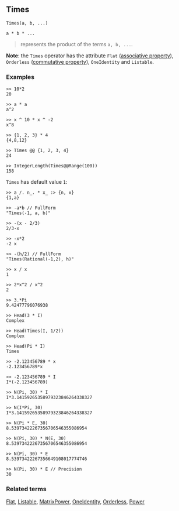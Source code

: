## Times

```  
Times(a, b, ...)

a * b * ...
```   

> represents the product of the terms `a, b, ...`.
 
**Note**: the `Times` operator has the attribute `Flat` ([associative property](https://en.wikipedia.org/wiki/Associative_property)), `Orderless` ([commutative property](https://en.wikipedia.org/wiki/Commutative_property)), `OneIdentity` and `Listable`.

### Examples

```   
>> 10*2   
20     
 
>> a * a   
a^2 
 
>> x ^ 10 * x ^ -2   
x^8
 
>> {1, 2, 3} * 4   
{4,8,12}  
 
>> Times @@ {1, 2, 3, 4}   
24   
 
>> IntegerLength(Times@@Range(100))  
158  
```
 
`Times` has default value `1`:   

```
>> a /. n_. * x_ :> {n, x}   
{1,a}   
 
>> -a*b // FullForm   
"Times(-1, a, b)" 
 
>> -(x - 2/3)   
2/3-x   
 
>> -x*2   
-2 x  
 
>> -(h/2) // FullForm   
"Times(Rational(-1,2), h)"  
 
>> x / x   
1   
 
>> 2*x^2 / x^2   
2   
 
>> 3.*Pi   
9.42477796076938
 
>> Head(3 * I)   
Complex   
 
>> Head(Times(I, 1/2))   
Complex   
 
>> Head(Pi * I)   
Times   
 
>> -2.123456789 * x   
-2.123456789*x
 
>> -2.123456789 * I   
I*(-2.123456789)
 
>> N(Pi, 30) * I   
I*3.14159265358979323846264338327  
 
>> N(I*Pi, 30)   
I*3.14159265358979323846264338327 
 
>> N(Pi * E, 30)   
8.53973422267356706546355086954   
 
>> N(Pi, 30) * N(E, 30)   
8.53973422267356706546355086954   
 
>> N(Pi, 30) * E   
8.53973422267356649108017774746   
 
>> N(Pi, 30) * E // Precision   
30
```

### Related terms
[Flat](Flat.md), [Listable](Listable.md), [MatrixPower](MatrixPower.md), [OneIdentity](OneIdentity.md), [Orderless](Orderless.md), [Power](Power.md)
